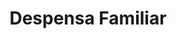 ---
title: "Despensa Familiar"
url: /guatemala-guatemala-zona-14/despensa-familiar/
shop: Supermarkt
---